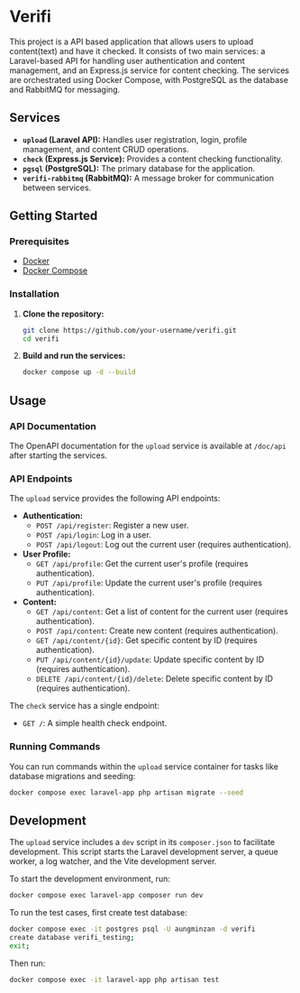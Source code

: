 # Verifi

This project is a API based application that allows users to upload content(text) and have it checked. It consists of two main services: a Laravel-based API for handling user authentication and content management, and an Express.js service for content checking. The services are orchestrated using Docker Compose, with PostgreSQL as the database and RabbitMQ for messaging.

## Services

*   **`upload` (Laravel API):** Handles user registration, login, profile management, and content CRUD operations.
*   **`check` (Express.js Service):** Provides a content checking functionality.
*   **`pgsql` (PostgreSQL):** The primary database for the application.
*   **`verifi-rabbitmq` (RabbitMQ):** A message broker for communication between services.

## Getting Started

### Prerequisites

*   [Docker](https://docs.docker.com/get-docker/)
*   [Docker Compose](https://docs.docker.com/compose/install/)

### Installation

1.  **Clone the repository:**

    ```bash
    git clone https://github.com/your-username/verifi.git
    cd verifi
    ```

2.  **Build and run the services:**

    ```bash
    docker compose up -d --build
    ```

## Usage

### API Documentation

The OpenAPI documentation for the `upload` service is available at `/doc/api` after starting the services.

### API Endpoints

The `upload` service provides the following API endpoints:

*   **Authentication:**
    *   `POST /api/register`: Register a new user.
    *   `POST /api/login`: Log in a user.
    *   `POST /api/logout`: Log out the current user (requires authentication).
*   **User Profile:**
    *   `GET /api/profile`: Get the current user's profile (requires authentication).
    *   `PUT /api/profile`: Update the current user's profile (requires authentication).
*   **Content:**
    *   `GET /api/content`: Get a list of content for the current user (requires authentication).
    *   `POST /api/content`: Create new content (requires authentication).
    *   `GET /api/content/{id}`: Get specific content by ID (requires authentication).
    *   `PUT /api/content/{id}/update`: Update specific content by ID (requires authentication).
    *   `DELETE /api/content/{id}/delete`: Delete specific content by ID (requires authentication).

The `check` service has a single endpoint:

*   `GET /`: A simple health check endpoint.

### Running Commands

You can run commands within the `upload` service container for tasks like database migrations and seeding:

```bash
docker compose exec laravel-app php artisan migrate --seed
```

## Development

The `upload` service includes a `dev` script in its `composer.json` to facilitate development. This script starts the Laravel development server, a queue worker, a log watcher, and the Vite development server.

To start the development environment, run:

```bash
docker compose exec laravel-app composer run dev
```
To run the test cases, first create test database:

```bash
docker compose exec -it postgres psql -U aungminzan -d verifi
create database verifi_testing;
exit;
```

Then run:

```bash
docker compose exec -it laravel-app php artisan test
```